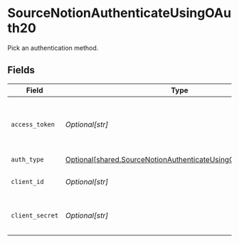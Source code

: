 # SourceNotionAuthenticateUsingOAuth20

Pick an authentication method.


## Fields

| Field                                                                                                                                    | Type                                                                                                                                     | Required                                                                                                                                 | Description                                                                                                                              |
| ---------------------------------------------------------------------------------------------------------------------------------------- | ---------------------------------------------------------------------------------------------------------------------------------------- | ---------------------------------------------------------------------------------------------------------------------------------------- | ---------------------------------------------------------------------------------------------------------------------------------------- |
| `access_token`                                                                                                                           | *Optional[str]*                                                                                                                          | :heavy_check_mark:                                                                                                                       | Access Token is a token you received by complete the OauthWebFlow of Notion.                                                             |
| `auth_type`                                                                                                                              | [Optional[shared.SourceNotionAuthenticateUsingOAuth20AuthType]](undefined/models/shared/sourcenotionauthenticateusingoauth20authtype.md) | :heavy_check_mark:                                                                                                                       | N/A                                                                                                                                      |
| `client_id`                                                                                                                              | *Optional[str]*                                                                                                                          | :heavy_check_mark:                                                                                                                       | The ClientID of your Notion integration.                                                                                                 |
| `client_secret`                                                                                                                          | *Optional[str]*                                                                                                                          | :heavy_check_mark:                                                                                                                       | The ClientSecret of your Notion integration.                                                                                             |